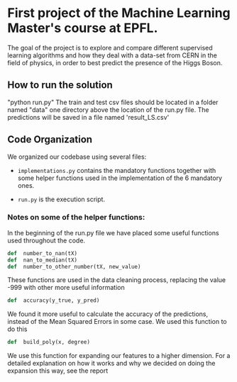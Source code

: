 
# First project of the Machine Learning Master's course at EPFL. 
The goal of the project is to explore and compare different supervised learning algorithms and how they deal with a data-set from  CERN in the field of physics, in order to best predict the presence of the Higgs Boson.
## How to run the solution 

"python run.py" 
The train and test csv files should be located in a folder named "data" one directory above the location of the run.py file. The predictions will be saved in a file named 'result_LS.csv'
## Code Organization

We organized our codebase using several files:

 - `implementations.py` contains the mandatory functions together with some helper functions used in the implementation of the 6 mandatory ones.

 - `run.py` is the execution script.

### Notes on some of the helper functions:
In the beginning of the run.py file we have placed some useful functions used throughout the code.
```python
def  number_to_nan(tX)
def  nan_to_median(tX)
def  number_to_other_number(tX, new_value)
```
These functions are used in the data cleaning process, replacing the value -999 with other more useful information
```python
def  accuracy(y_true, y_pred)
```
We found it more useful to calculate the accuracy of the predictions, instead of the Mean Squared Errors in some case. We used this function to do this
```python
def  build_poly(x, degree)
```
We use this function for expanding our features to a higher dimension. For a detailed explanation on how it works and why we decided on doing the expansion this way, see the report





